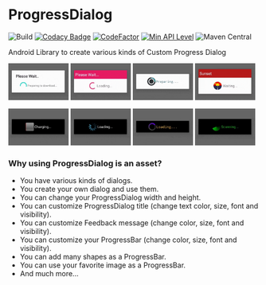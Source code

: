 # ProgressDialog

![Build](https://github.com/Marwa-Eltayeb/ProgressDialog/actions/workflows/build.yml/badge.svg)
[![Codacy Badge](https://app.codacy.com/project/badge/Grade/5c303c206cc94911a42b855e8ee6f419)](https://www.codacy.com/gh/Marwa-Eltayeb/ProgressDialog/dashboard?utm_source=github.com&amp;utm_medium=referral&amp;utm_content=Marwa-Eltayeb/ProgressDialog&amp;utm_campaign=Badge_Grade)
[![CodeFactor](https://www.codefactor.io/repository/github/marwa-eltayeb/progressdialog/badge)](https://www.codefactor.io/repository/github/marwa-eltayeb/progressdialog)
[![Min API Level](https://img.shields.io/badge/API-%2B17-brightgreen)]()
![Maven Central](https://img.shields.io/maven-central/v/io.github.marwa-eltayeb/progressdialog)

Android Library to create various kinds of Custom Progress Dialog 

<img src="media/default_dialog.gif" alt="animated" width="24%"/> <img src="media/colorful_dialog.gif" alt="animated" width="24%"/>
<img src="media/changing_quarter_dialog.gif" alt="animated" width="24%"/> <img src="media/sunset_dialog.gif" alt="animated" width="24%"/>

<img src="media/charging_dialog.gif" alt="animated" width="24%"/> <img src="media/rotating_image_dialog.gif" alt="animated" width="24%"/>
<img src="media/gradient_dialog.gif" alt="animated" width="24%"/> <img src="media/scanning_dialog.gif" alt="animated" width="24%"/>

### Why using ProgressDialog is an asset?

- You have various kinds of dialogs.
- You create your own dialog and use them.
- You can change your ProgressDialog width and height.
- You can customize ProgressDialog title (change text color, size, font and visibility).
- You can customize Feedback message (change color, size, font and visibility).
- You can customize your ProgressBar (change color, size, font and visibility).
- You can add many shapes as a ProgressBar.
- You can use your favorite image as a ProgressBar.
- And much more...
